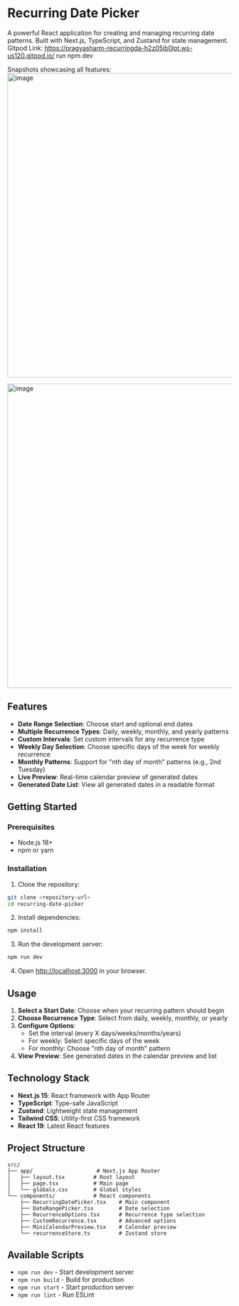# Recurring Date Picker
A powerful React application for creating and managing recurring date patterns. Built with Next.js, TypeScript, and Zustand for state management.
Gitpod Link: https://pragyasharm-recurringda-h2z05ib0lpt.ws-us120.gitpod.io/
run npm dev

Snapshots showcasing all features:
<img width="1218" height="683" alt="image" src="https://github.com/user-attachments/assets/9a4684bf-136c-4a98-bc0b-071538a93d69" />

<img width="1261" height="683" alt="image" src="https://github.com/user-attachments/assets/b4730d93-55b2-412b-a1a0-8e0e799d8bfe" />



## Features

- **Date Range Selection**: Choose start and optional end dates
- **Multiple Recurrence Types**: Daily, weekly, monthly, and yearly patterns
- **Custom Intervals**: Set custom intervals for any recurrence type
- **Weekly Day Selection**: Choose specific days of the week for weekly recurrence
- **Monthly Patterns**: Support for "nth day of month" patterns (e.g., 2nd Tuesday)
- **Live Preview**: Real-time calendar preview of generated dates
- **Generated Date List**: View all generated dates in a readable format

## Getting Started

### Prerequisites

- Node.js 18+ 
- npm or yarn

### Installation

1. Clone the repository:
```bash
git clone <repository-url>
cd recurring-date-picker
```

2. Install dependencies:
```bash
npm install
```

3. Run the development server:
```bash
npm run dev
```

4. Open [http://localhost:3000](http://localhost:3000) in your browser.

## Usage

1. **Select a Start Date**: Choose when your recurring pattern should begin
2. **Choose Recurrence Type**: Select from daily, weekly, monthly, or yearly
3. **Configure Options**:
   - Set the interval (every X days/weeks/months/years)
   - For weekly: Select specific days of the week
   - For monthly: Choose "nth day of month" pattern
4. **View Preview**: See generated dates in the calendar preview and list

## Technology Stack

- **Next.js 15**: React framework with App Router
- **TypeScript**: Type-safe JavaScript
- **Zustand**: Lightweight state management
- **Tailwind CSS**: Utility-first CSS framework
- **React 19**: Latest React features

## Project Structure

```
src/
├── app/                    # Next.js App Router
│   ├── layout.tsx         # Root layout
│   ├── page.tsx           # Main page
│   └── globals.css        # Global styles
└── components/            # React components
    ├── RecurringDatePicker.tsx    # Main component
    ├── DateRangePicker.tsx        # Date selection
    ├── RecurrenceOptions.tsx      # Recurrence type selection
    ├── CustomRecurrence.tsx       # Advanced options
    ├── MiniCalendarPreview.tsx    # Calendar preview
    └── recurrenceStore.ts         # Zustand store
```

## Available Scripts

- `npm run dev` - Start development server
- `npm run build` - Build for production
- `npm run start` - Start production server
- `npm run lint` - Run ESLint





